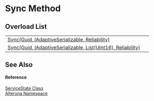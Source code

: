 # Sync Method


## Overload List
<table>
<tr>
<td><a href="M_Alteruna_ServiceState_Sync">Sync(Guid, IAdaptiveSerializable, Reliability)</a></td>
<td> </td></tr>
<tr>
<td><a href="M_Alteruna_ServiceState_Sync_1">Sync(Guid, IAdaptiveSerializable, List(UInt16), Reliability)</a></td>
<td> </td></tr>
</table>

## See Also


#### Reference
<a href="T_Alteruna_ServiceState">ServiceState Class</a>  
<a href="N_Alteruna">Alteruna Namespace</a>  
